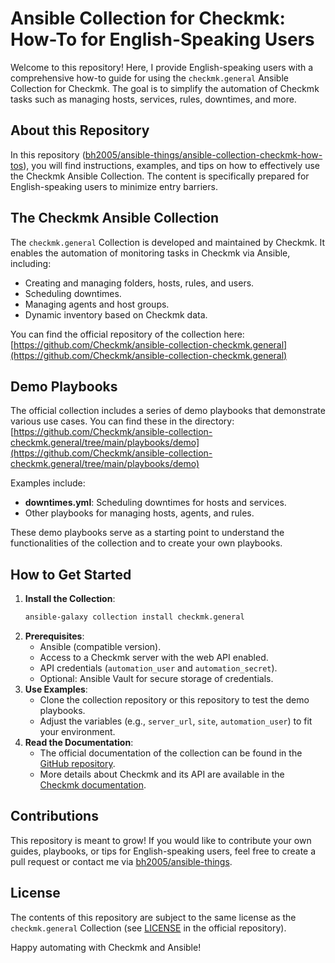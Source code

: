 # Ansible Collection for Checkmk: How-To for English-Speaking Users

Welcome to this repository! Here, I provide English-speaking users with a comprehensive how-to guide for using the `checkmk.general` Ansible Collection for Checkmk. The goal is to simplify the automation of Checkmk tasks such as managing hosts, services, rules, downtimes, and more.

## About this Repository
In this repository ([bh2005/ansible-things/ansible-collection-checkmk-how-tos](https://github.com/bh2005/ansible-collection-checkmk-how-tos)), you will find instructions, examples, and tips on how to effectively use the Checkmk Ansible Collection. The content is specifically prepared for English-speaking users to minimize entry barriers.

## The Checkmk Ansible Collection
The `checkmk.general` Collection is developed and maintained by Checkmk. It enables the automation of monitoring tasks in Checkmk via Ansible, including:
- Creating and managing folders, hosts, rules, and users.
- Scheduling downtimes.
- Managing agents and host groups.
- Dynamic inventory based on Checkmk data.

You can find the official repository of the collection here:  
[https://github.com/Checkmk/ansible-collection-checkmk.general](https://github.com/Checkmk/ansible-collection-checkmk.general)

## Demo Playbooks
The official collection includes a series of demo playbooks that demonstrate various use cases. You can find these in the directory:  
[https://github.com/Checkmk/ansible-collection-checkmk.general/tree/main/playbooks/demo](https://github.com/Checkmk/ansible-collection-checkmk.general/tree/main/playbooks/demo)

Examples include:
- **downtimes.yml**: Scheduling downtimes for hosts and services.
- Other playbooks for managing hosts, agents, and rules.

These demo playbooks serve as a starting point to understand the functionalities of the collection and to create your own playbooks.

## How to Get Started
1. **Install the Collection**:
   ```bash
   ansible-galaxy collection install checkmk.general
   ```
2. **Prerequisites**:
   - Ansible (compatible version).
   - Access to a Checkmk server with the web API enabled.
   - API credentials (`automation_user` and `automation_secret`).
   - Optional: Ansible Vault for secure storage of credentials.
3. **Use Examples**:
   - Clone the collection repository or this repository to test the demo playbooks.
   - Adjust the variables (e.g., `server_url`, `site`, `automation_user`) to fit your environment.
4. **Read the Documentation**:
   - The official documentation of the collection can be found in the [GitHub repository](https://github.com/Checkmk/ansible-collection-checkmk.general).
   - More details about Checkmk and its API are available in the [Checkmk documentation](https://docs.checkmk.com).

## Contributions
This repository is meant to grow! If you would like to contribute your own guides, playbooks, or tips for English-speaking users, feel free to create a pull request or contact me via [bh2005/ansible-things](https://github.com/bh2005/ansible-collection-checkmk-how-tos).

## License
The contents of this repository are subject to the same license as the `checkmk.general` Collection (see [LICENSE](https://github.com/Checkmk/ansible-collection-checkmk.general/blob/main/LICENSE) in the official repository).

Happy automating with Checkmk and Ansible!